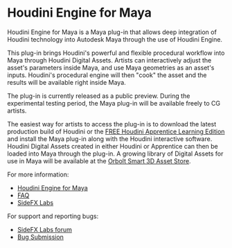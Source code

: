 # Houdini Engine for Maya
Houdini Engine for Maya is a Maya plug-in that allows deep integration of
Houdini technology into Autodesk Maya through the use of Houdini Engine.

This plug-in brings Houdini's powerful and flexible procedural workflow into
Maya through Houdini Digital Assets. Artists can interactively adjust the
asset's parameters inside Maya, and use Maya geometries as an asset's inputs.
Houdini's procedural engine will then "cook" the asset and the results will be
available right inside Maya.

The plug-in is currently released as a public preview. During the experimental
testing period, the Maya plug-in will be available freely to CG artists.

The easiest way for artists to access the plug-in is to download the latest
production build of Houdini or the [FREE Houdini Apprentice Learning
Edition](http://www.sidefx.com/index.php?option=com_download&task=apprentice&Itemid=208)
and install the Maya plug-in along with the Houdini interactive software.
Houdini Digital Assets created in either Houdini or Apprentice can then be
loaded into Maya through the plug-in. A growing library of Digital Assets for
use in Maya will be available at the [Orbolt Smart 3D Asset
Store](http://www.orbolt.com/maya).

For more information:

* [Houdini Engine for Maya](http://www.sidefx.com/maya)
* [FAQ](http://www.sidefx.com/index.php?option=com_content&task=view&id=2616&Itemid=392)
* [SideFX Labs](http://labs.sidefx.com)

For support and reporting bugs:

* [SideFX Labs forum](http://www.sidefx.com/index.php?option=com_forum&Itemid=172&page=viewforum&f=46)
* [Bug Submission](http://www.sidefx.com/index.php?option=com_content&task=view&id=768&Itemid=239)
